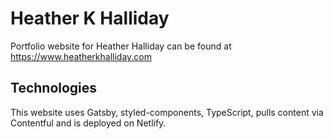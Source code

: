 # Heather K Halliday

Portfolio website for Heather Halliday can be found at https://www.heatherkhalliday.com

## Technologies

This website uses Gatsby, styled-components, TypeScript, pulls content via Contentful and is deployed on Netlify.
